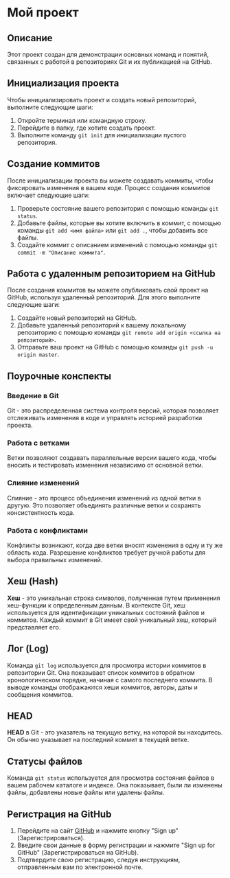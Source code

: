 # Мой проект

## Описание

Этот проект создан для демонстрации основных команд и понятий, связанных с работой в репозиториях Git и их публикацией на GitHub.

## Инициализация проекта

Чтобы инициализировать проект и создать новый репозиторий, выполните следующие шаги:

1. Откройте терминал или командную строку.
2. Перейдите в папку, где хотите создать проект.
3. Выполните команду `git init` для инициализации пустого репозитория.

## Создание коммитов

После инициализации проекта вы можете создавать коммиты, чтобы фиксировать изменения в вашем коде. Процесс создания коммитов включает следующие шаги:

1. Проверьте состояние вашего репозитория с помощью команды `git status`.
2. Добавьте файлы, которые вы хотите включить в коммит, с помощью команды `git add <имя файла>` или `git add .`, чтобы добавить все файлы.
3. Создайте коммит с описанием изменений с помощью команды `git commit -m "Описание коммита"`.

## Работа с удаленным репозиторием на GitHub

После создания коммитов вы можете опубликовать свой проект на GitHub, используя удаленный репозиторий. Для этого выполните следующие шаги:

1. Создайте новый репозиторий на GitHub.
2. Добавьте удаленный репозиторий к вашему локальному репозиторию с помощью команды `git remote add origin <ссылка на репозиторий>`.
3. Отправьте ваш проект на GitHub с помощью команды `git push -u origin master`.

## Поурочные конспекты

### Введение в Git

Git - это распределенная система контроля версий, которая позволяет отслеживать изменения в коде и управлять историей разработки проекта.

### Работа с ветками

Ветки позволяют создавать параллельные версии вашего кода, чтобы вносить и тестировать изменения независимо от основной ветки.

### Слияние изменений

Слияние - это процесс объединения изменений из одной ветки в другую. Это позволяет объединять различные ветки и сохранять консистентность кода.

### Работа с конфликтами

Конфликты возникают, когда две ветки вносят изменения в одну и ту же область кода. Разрешение конфликтов требует ручной работы для выбора правильных изменений.

## Хеш (Hash)

**Хеш** - это уникальная строка символов, полученная путем применения хеш-функции к определенным данным. В контексте Git, хеш используется для идентификации уникальных состояний файлов и коммитов. Каждый коммит в Git имеет свой уникальный хеш, который представляет его.

## Лог (Log)

Команда `git log` используется для просмотра истории коммитов в репозитории Git. Она показывает список коммитов в обратном хронологическом порядке, начиная с самого последнего коммита. В выводе команды отображаются хеши коммитов, авторы, даты и сообщения коммитов.

## HEAD

**HEAD** в Git - это указатель на текущую ветку, на которой вы находитесь. Он обычно указывает на последний коммит в текущей ветке.

## Статусы файлов

Команда `git status` используется для просмотра состояния файлов в вашем рабочем каталоге и индексе. Она показывает, были ли изменены файлы, добавлены новые файлы или удалены файлы.

## Регистрация на GitHub

1. Перейдите на сайт [GitHub](https://github.com) и нажмите кнопку "Sign up" (Зарегистрироваться).
2. Введите свои данные в форму регистрации и нажмите "Sign up for GitHub" (Зарегистрироваться на GitHub).
3. Подтвердите свою регистрацию, следуя инструкциям, отправленным вам по электронной почте.

